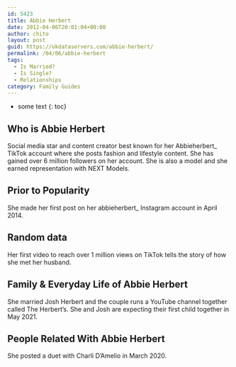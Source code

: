 ```yaml
---
id: 5423
title: Abbie Herbert
date: 2012-04-06T20:01:04+00:00
author: chito
layout: post
guid: https://ukdataservers.com/abbie-herbert/
permalink: /04/06/abbie-herbert
tags:
  - Is Married?
  - Is Single?
  - Relationships
category: Family Guides
---
```


* some text
{: toc}
          
          
## Who is  Abbie Herbert
                  
                  
                  
Social media star and content creator best known for her Abbieherbert_ TikTok account where she posts fashion and lifestyle content. She has gained over 6 million followers on her account. She is also a model and she earned representation with NEXT Models.
                  
                
                
                
## Prior to Popularity 
                  
                  
                  
She made her first post on her abbieherbert_ Instagram account in April 2014. 
                  
                
                
                
## Random data 
                  
                  
                  
Her first video to reach over 1 million views on TikTok tells the story of how she met her husband. 
                  
                
                
                
## Family & Everyday Life of Abbie Herbert
                  
                  
                  
She married Josh Herbert and the couple runs a YouTube channel together called The Herbert&#8217;s. She and Josh are expecting their first child together in May 2021. 
                  
                
                
                
## People Related With  Abbie Herbert
                  
                  
                  
She posted a duet with Charli D&#8217;Amelio in March 2020. 
                  
                
              
            
          
          
          
    
    
  
